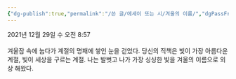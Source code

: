 ```yaml
---
{"dg-publish":true,"permalink":"/쓴 글/에세이 또는 시/겨울의 이름/","dgPassFrontmatter":true}
---
```


2021년 12월 29일 수 오전 8:57<br/>
<br/>
겨울잠 속에 눕다가 계절의 명패에 쌓인 눈을 걷었다. 당신의 직책은 빛이 가장 아름다운 계절, 빛이 세상을 구르는 계절. 나는 발벗고 나가 가장 싱싱한 빛을 겨울의 이름으로 외상 해왔다.<br/>
